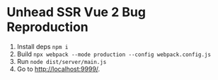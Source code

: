 # Unhead SSR Vue 2 Bug Reproduction

1. Install deps `npm i`
2. Build `npx webpack --mode production --config webpack.config.js`
3. Run `node dist/server/main.js`
4. Go to [http://localhost:9999/](http://localhost:9999/).

